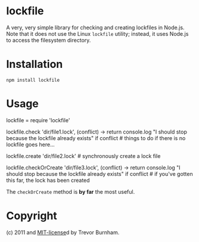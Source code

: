 # lockfile

A very, very simple library for checking and creating lockfiles in Node.js. Note that it does not use the Linux `lockfile` utility; instead, it uses Node.js to access the filesystem directory.

# Installation

    npm install lockfile
    
# Usage

  lockfile = require 'lockfile'

  lockfile.check 'dir/file1.lock', (conflict) ->
    return console.log "I should stop because the lockfile already exists" if conflict
    # things to do if there is no lockfile goes here...

  lockfile.create 'dir/file2.lock' # synchronously create a lock file
  
  lockfile.checkOrCreate 'dir/file3.lock', (conflict) ->
    return console.log "I should stop because the lockfile already exists" if conflict
    # if you've gotten this far, the lock has been created

The `checkOrCreate` method is **by far** the most useful.

# Copyright

(c) 2011 and [MIT-license](http://www.opensource.org/licenses/mit-license.php)d by Trevor Burnham.